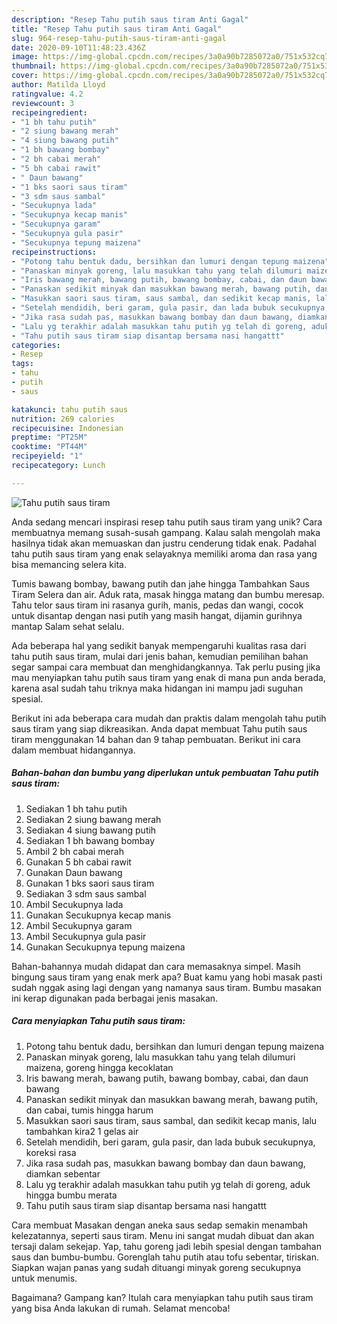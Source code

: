 ```yaml
---
description: "Resep Tahu putih saus tiram Anti Gagal"
title: "Resep Tahu putih saus tiram Anti Gagal"
slug: 964-resep-tahu-putih-saus-tiram-anti-gagal
date: 2020-09-10T11:48:23.436Z
image: https://img-global.cpcdn.com/recipes/3a0a90b7285072a0/751x532cq70/tahu-putih-saus-tiram-foto-resep-utama.jpg
thumbnail: https://img-global.cpcdn.com/recipes/3a0a90b7285072a0/751x532cq70/tahu-putih-saus-tiram-foto-resep-utama.jpg
cover: https://img-global.cpcdn.com/recipes/3a0a90b7285072a0/751x532cq70/tahu-putih-saus-tiram-foto-resep-utama.jpg
author: Matilda Lloyd
ratingvalue: 4.2
reviewcount: 3
recipeingredient:
- "1 bh tahu putih"
- "2 siung bawang merah"
- "4 siung bawang putih"
- "1 bh bawang bombay"
- "2 bh cabai merah"
- "5 bh cabai rawit"
- " Daun bawang"
- "1 bks saori saus tiram"
- "3 sdm saus sambal"
- "Secukupnya lada"
- "Secukupnya kecap manis"
- "Secukupnya garam"
- "Secukupnya gula pasir"
- "Secukupnya tepung maizena"
recipeinstructions:
- "Potong tahu bentuk dadu, bersihkan dan lumuri dengan tepung maizena"
- "Panaskan minyak goreng, lalu masukkan tahu yang telah dilumuri maizena, goreng hingga kecoklatan"
- "Iris bawang merah, bawang putih, bawang bombay, cabai, dan daun bawang"
- "Panaskan sedikit minyak dan masukkan bawang merah, bawang putih, dan cabai, tumis hingga harum"
- "Masukkan saori saus tiram, saus sambal, dan sedikit kecap manis, lalu tambahkan kira2 1 gelas air"
- "Setelah mendidih, beri garam, gula pasir, dan lada bubuk secukupnya, koreksi rasa"
- "Jika rasa sudah pas, masukkan bawang bombay dan daun bawang, diamkan sebentar"
- "Lalu yg terakhir adalah masukkan tahu putih yg telah di goreng, aduk hingga bumbu merata"
- "Tahu putih saus tiram siap disantap bersama nasi hangattt"
categories:
- Resep
tags:
- tahu
- putih
- saus

katakunci: tahu putih saus 
nutrition: 269 calories
recipecuisine: Indonesian
preptime: "PT25M"
cooktime: "PT44M"
recipeyield: "1"
recipecategory: Lunch

---
```



![Tahu putih saus tiram](https://img-global.cpcdn.com/recipes/3a0a90b7285072a0/751x532cq70/tahu-putih-saus-tiram-foto-resep-utama.jpg)

Anda sedang mencari inspirasi resep tahu putih saus tiram yang unik? Cara membuatnya memang susah-susah gampang. Kalau salah mengolah maka hasilnya tidak akan memuaskan dan justru cenderung tidak enak. Padahal tahu putih saus tiram yang enak selayaknya memiliki aroma dan rasa yang bisa memancing selera kita.

Tumis bawang bombay, bawang putih dan jahe hingga Tambahkan Saus Tiram Selera dan air. Aduk rata, masak hingga matang dan bumbu meresap. Tahu telor saus tiram ini rasanya gurih, manis, pedas dan wangi, cocok untuk disantap dengan nasi putih yang masih hangat, dijamin gurihnya mantap Salam sehat selalu.

Ada beberapa hal yang sedikit banyak mempengaruhi kualitas rasa dari tahu putih saus tiram, mulai dari jenis bahan, kemudian pemilihan bahan segar sampai cara membuat dan menghidangkannya. Tak perlu pusing jika mau menyiapkan tahu putih saus tiram yang enak di mana pun anda berada, karena asal sudah tahu triknya maka hidangan ini mampu jadi suguhan spesial.


Berikut ini ada beberapa cara mudah dan praktis dalam mengolah tahu putih saus tiram yang siap dikreasikan. Anda dapat membuat Tahu putih saus tiram menggunakan 14 bahan dan 9 tahap pembuatan. Berikut ini cara dalam membuat hidangannya.

<!--inarticleads1-->

##### Bahan-bahan dan bumbu yang diperlukan untuk pembuatan Tahu putih saus tiram:

1. Sediakan 1 bh tahu putih
1. Sediakan 2 siung bawang merah
1. Sediakan 4 siung bawang putih
1. Sediakan 1 bh bawang bombay
1. Ambil 2 bh cabai merah
1. Gunakan 5 bh cabai rawit
1. Gunakan  Daun bawang
1. Gunakan 1 bks saori saus tiram
1. Sediakan 3 sdm saus sambal
1. Ambil Secukupnya lada
1. Gunakan Secukupnya kecap manis
1. Ambil Secukupnya garam
1. Ambil Secukupnya gula pasir
1. Gunakan Secukupnya tepung maizena


Bahan-bahannya mudah didapat dan cara memasaknya simpel. Masih bingung saus tiram yang enak merk apa? Buat kamu yang hobi masak pasti sudah nggak asing lagi dengan yang namanya saus tiram. Bumbu masakan ini kerap digunakan pada berbagai jenis masakan. 

<!--inarticleads2-->

##### Cara menyiapkan Tahu putih saus tiram:

1. Potong tahu bentuk dadu, bersihkan dan lumuri dengan tepung maizena
1. Panaskan minyak goreng, lalu masukkan tahu yang telah dilumuri maizena, goreng hingga kecoklatan
1. Iris bawang merah, bawang putih, bawang bombay, cabai, dan daun bawang
1. Panaskan sedikit minyak dan masukkan bawang merah, bawang putih, dan cabai, tumis hingga harum
1. Masukkan saori saus tiram, saus sambal, dan sedikit kecap manis, lalu tambahkan kira2 1 gelas air
1. Setelah mendidih, beri garam, gula pasir, dan lada bubuk secukupnya, koreksi rasa
1. Jika rasa sudah pas, masukkan bawang bombay dan daun bawang, diamkan sebentar
1. Lalu yg terakhir adalah masukkan tahu putih yg telah di goreng, aduk hingga bumbu merata
1. Tahu putih saus tiram siap disantap bersama nasi hangattt


Cara membuat  Masakan dengan aneka saus sedap semakin menambah kelezatannya, seperti saus tiram. Menu ini sangat mudah dibuat dan akan tersaji dalam sekejap. Yap, tahu goreng jadi lebih spesial dengan tambahan saus dan bumbu-bumbu. Gorenglah tahu putih atau tofu sebentar, tiriskan. Siapkan wajan panas yang sudah dituangi minyak goreng secukupnya untuk menumis. 

Bagaimana? Gampang kan? Itulah cara menyiapkan tahu putih saus tiram yang bisa Anda lakukan di rumah. Selamat mencoba!
